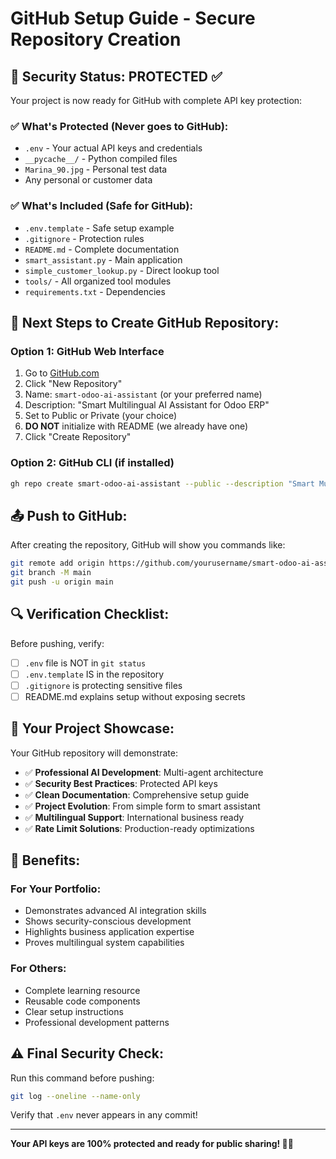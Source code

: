 # GitHub Setup Guide - Secure Repository Creation

## 🔐 Security Status: PROTECTED ✅

Your project is now ready for GitHub with complete API key protection:

### ✅ What's Protected (Never goes to GitHub):
- `.env` - Your actual API keys and credentials
- `__pycache__/` - Python compiled files
- `Marina_90.jpg` - Personal test data
- Any personal or customer data

### ✅ What's Included (Safe for GitHub):
- `.env.template` - Safe setup example
- `.gitignore` - Protection rules
- `README.md` - Complete documentation
- `smart_assistant.py` - Main application
- `simple_customer_lookup.py` - Direct lookup tool
- `tools/` - All organized tool modules
- `requirements.txt` - Dependencies

## 🚀 Next Steps to Create GitHub Repository:

### Option 1: GitHub Web Interface
1. Go to [GitHub.com](https://github.com)
2. Click "New Repository"
3. Name: `smart-odoo-ai-assistant` (or your preferred name)
4. Description: "Smart Multilingual AI Assistant for Odoo ERP"
5. Set to Public or Private (your choice)
6. **DO NOT** initialize with README (we already have one)
7. Click "Create Repository"

### Option 2: GitHub CLI (if installed)
```bash
gh repo create smart-odoo-ai-assistant --public --description "Smart Multilingual AI Assistant for Odoo ERP"
```

## 📤 Push to GitHub:

After creating the repository, GitHub will show you commands like:
```bash
git remote add origin https://github.com/yourusername/smart-odoo-ai-assistant.git
git branch -M main
git push -u origin main
```

## 🔍 Verification Checklist:

Before pushing, verify:
- [ ] `.env` file is NOT in `git status`
- [ ] `.env.template` IS in the repository
- [ ] `.gitignore` is protecting sensitive files
- [ ] README.md explains setup without exposing secrets

## 🎯 Your Project Showcase:

Your GitHub repository will demonstrate:
- ✅ **Professional AI Development**: Multi-agent architecture
- ✅ **Security Best Practices**: Protected API keys
- ✅ **Clean Documentation**: Comprehensive setup guide
- ✅ **Project Evolution**: From simple form to smart assistant
- ✅ **Multilingual Support**: International business ready
- ✅ **Rate Limit Solutions**: Production-ready optimizations

## 🌟 Benefits:

### For Your Portfolio:
- Demonstrates advanced AI integration skills
- Shows security-conscious development
- Highlights business application expertise
- Proves multilingual system capabilities

### For Others:
- Complete learning resource
- Reusable code components
- Clear setup instructions
- Professional development patterns

## ⚠️ Final Security Check:

Run this command before pushing:
```bash
git log --oneline --name-only
```

Verify that `.env` never appears in any commit!

---

**Your API keys are 100% protected and ready for public sharing! 🔐✅**
